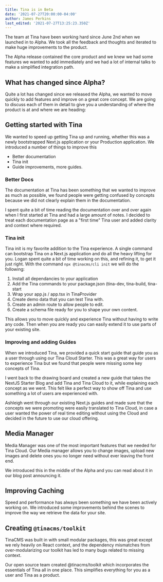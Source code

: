 ```yaml
---
title: Tina is in Beta
date: '2021-07-27T20:00:00-04:00'
author: James Perkins
last_edited: '2021-07-27T13:25:23.350Z'
---
```

The team at Tina have been working hard since June 2nd when we launched in to Alpha. We took all the feedback and thoughts and iterated to make huge improvements to the product.

The Alpha release contained the core product and we knew we had some features we wanted to add immediately and we had a lot of internal talks to make a simplified integration path.

## What has changed since Alpha?

Quite a lot has changed since we released the Alpha, we wanted to move quickly to add features and improve on a great core concept.  We are going to discuss each of them in detail to give you a understanding of where the product is at and where we are heading:

## Getting started with Tina

We wanted to speed up getting Tina up and running, whether this was a newly bootstrapped Next.js application or your Production application. We introduced a number of things to improve this

- Better documentation
- Tina init
- Guide improvements, more guides.

### Better Docs

The documentation at Tina has been something that we wanted to improve as much as possible, we found people were getting confused by concepts because we did not clearly explain them in the documentation.

I spent quite a bit of time reading the documentation over and over again when I first started at Tina and had a large amount of notes. I decided to treat each documentation page as a "first time" Tina user and added clarity and context where required.

### Tina init

Tina init is my favorite addition to the Tina experience. A single command can bootstrap Tina on a Next.js application and do all the heavy lifting for you. Logan spent quite a bit of time working on this, and refining it, to get it just right.  With the command `npx @tinacms/cli init` we will do the following:

1. Install all dependancies to your application
2. Add the Tina commands to your package.json (tina-dev, tina-build, tina-start
3. Wrap your app.js / app.tsx in TinaProvider
4. Create demo data that you can test Tina with.
5. Create an admin route to allow people to edit.
6. Create a schema file ready for you to shape your own content.

This allows you to move quickly and experience Tina without having to write any code. Then when you are ready you can easily extend it to use parts of your existing site.

### Improving and adding Guides

When we introduced Tina, we provided a quick start guide that guide you as a user through using our Tina Cloud Starter. This was a great way for users to experience Tina but we found that people were missing some key concepts of Tina.

I went back to the drawing board and created a new guide that takes the NextJS Starter Blog and add Tina and Tina Cloud to it, while explaining each concept as we went. This felt like a perfect way to show off Tina and use something a lot of users are experienced with.

Ashleigh went through our existing Next.js guides and made sure that the concepts we were promoting were easily translated to Tina Cloud, in case a user wanted the power of real time editing without using the Cloud and decided in the future to use our cloud offering.

## Media Manager

Media Manager was one of the most important features that we needed for Tina Cloud. Our Media manager allows you to change images, upload new images and delete ones you no longer need without ever leaving the front end.

We introduced this in the middle of the Alpha and you can read about it in our blog post announcing it.

## Improving Caching

Speed and performance has always been something we have been actively working on. We introduced some improvements behind the scenes to improve the way we retrieve the data for your site.

## Creating `@tinacms/toolkit`

TinaCMS was built in with small modular packages, this was great except we rely heavily on React context, and the dependency mismatches from over-modularizing our toolkit has led to many bugs related to missing context.

Our open source team created @tinacms/toolkit which incorporates the essentials of Tina all in one place. This simplifies everything for you as a user and Tina as a product.